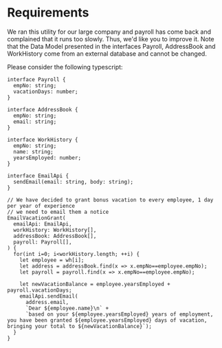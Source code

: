 Requirements
=====
We ran this utility for our large company and payroll has come back and complained that it runs too slowly. Thus, we'd like you to improve it. Note that the Data Model presented in the interfaces Payroll, AddressBook and WorkHistory come from an external database and cannot be changed.
 
Please consider the following typescript:

    interface Payroll {
      empNo: string;
      vacationDays: number;
    }
     
    interface AddressBook {
      empNo: string;
      email: string;
    }
     
    interface WorkHistory {
      empNo: string;
      name: string;
      yearsEmployed: number;
    }
     
    interface EmailApi {
      sendEmail(email: string, body: string);
    }
     
    // We have decided to grant bonus vacation to every employee, 1 day per year of experience
    // we need to email them a notice
    EmailVacationGrant(
      emailApi: EmailApi,
      workHistory: WorkHistory[],
      addressBook: AddressBook[],
      payroll: Payroll[],
    ) {
      for(int i=0; i<workHistory.length; ++i) {
        let employee = wh[i];
        let address = addressBook.find(x => x.empNo==employee.empNo);
        let payroll = payroll.find(x => x.empNo==employee.empNo);
     
        let newVacationBalance = employee.yearsEmployed + payroll.vacationDays;
        emailApi.sendEmail(
          address.email,
          `Dear ${employee.name}\n` +
          `based on your ${employee.yearsEmployed} years of employment, you have been granted ${employee.yearsEmployed} days of vacation, bringing your total to ${newVacationBalance}`);
      }
    }

